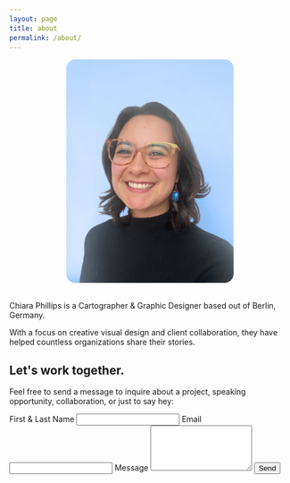 ```yaml
---
layout: page
title: about
permalink: /about/
---
```


<div style="display: flex; justify-content: center; margin-bottom: 2rem;">
  <img src="/assets/images/2024-chiara-portrait.png" alt="Chiara portrait" style="max-width: 300px; width: 100%; height: auto; border-radius: 1rem;" />
</div>

Chiara Phillips is a Cartographer & Graphic Designer based out of Berlin, Germany.

With a focus on creative visual design and client collaboration, they have helped countless organizations share their stories.

## Let's work together.

Feel free to send a message to inquire about a project, speaking opportunity, collaboration, or just to say hey:

<form action="https://formspree.io/f/mvgklnaj" method="POST" class="mt-6 space-y-4">
  <label class="block">
    <span class="text-gray-700">First & Last Name</span>
    <input type="text" name="name" required class="mt-1 block w-full border rounded-md p-2">
  </label>

  <label class="block">
    <span class="text-gray-700">Email</span>
    <input type="email" name="_replyto" required class="mt-1 block w-full border rounded-md p-2">
  </label>

  <label class="block">
    <span class="text-gray-700">Message</span>
    <textarea name="message" rows="5" required class="mt-1 block w-full border rounded-md p-2"></textarea>
  </label>

  <button type="submit" class="px-4 py-2 bg-blue-600 text-black rounded hover:bg-blue-700">
  Send
  </button>

</form>
